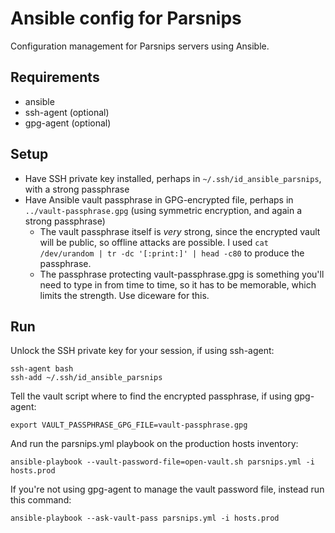 # Ansible config for Parsnips

Configuration management for Parsnips servers using Ansible.

## Requirements

- ansible
- ssh-agent (optional)
- gpg-agent (optional)

## Setup

- Have SSH private key installed, perhaps in
  `~/.ssh/id_ansible_parsnips`, with a strong passphrase
- Have Ansible vault passphrase in GPG-encrypted file, perhaps in
  `../vault-passphrase.gpg` (using symmetric encryption, and again a
  strong passphrase)
    - The vault passphrase itself is *very* strong, since the
      encrypted vault will be public, so offline attacks are
      possible. I used `cat /dev/urandom | tr -dc '[:print:]' | head -c80`
      to produce the passphrase.
    - The passphrase protecting vault-passphrase.gpg is something
      you'll need to type in from time to time, so it has to be
      memorable, which limits the strength. Use diceware for this.

## Run

Unlock the SSH private key for your session, if using ssh-agent:

```
ssh-agent bash
ssh-add ~/.ssh/id_ansible_parsnips
```

Tell the vault script where to find the encrypted passphrase, if using
gpg-agent:

```
export VAULT_PASSPHRASE_GPG_FILE=vault-passphrase.gpg
```

And run the parsnips.yml playbook on the production hosts inventory:

```
ansible-playbook --vault-password-file=open-vault.sh parsnips.yml -i hosts.prod
```

If you're not using gpg-agent to manage the vault password file,
instead run this command:

```
ansible-playbook --ask-vault-pass parsnips.yml -i hosts.prod
```
